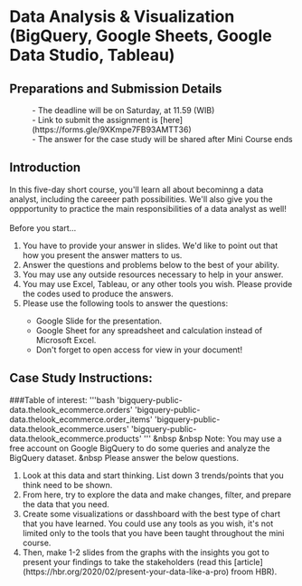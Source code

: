 # Data Analysis & Visualization (BigQuery, Google Sheets, Google Data Studio, Tableau)

## Preparations and Submission Details
<dl>
  <dd>- The deadline will be on Saturday, at 11.59 (WIB)</dd>
  <dd>- Link to submit the assignment is [here](https://forms.gle/9XKmpe7FB93AMTT36)</dd>
  <dd>- The answer for the case study will be shared after Mini Course ends</dd>
</dl>

## Introduction
In this five-day short course, you'll learn all about becominng a data analyst, including the careeer path possibilities. We'll also give you the oppportunity to practice the main responsibilities of a data analyst as well!
<br></br>
Before you start...
<ol>
  <li>You have to provide your answer in slides. We'd like to point out that how you present the answer matters to us.</li>
  <li>Answer the questions and problems below to the best of your ability.</li>
  <li>You may use any outside resources necessary to help in your answer.</li>
  <li>You may use Excel, Tableau, or any other tools you wish. Please provide the codes used to produce the answers.</li>
  <li>Please use the following tools to answer the questions:</li>
    <ul>
      <li>Google Slide for the presentation.</li>
      <li>Google Sheet for any spreadsheet and calculation instead of Microsoft Excel.</li>
      <li>Don't forget to open access for view in your document!</li>
    </ul>
</ol>

## Case Study Instructions:
###Table of interest:
'''bash
'bigquery-public-data.thelook_ecommerce.orders'
'bigquery-public-data.thelook_ecommerce.order_items'
'bigquery-public-data.thelook_ecommerce.users'
'bigquery-public-data.thelook_ecommerce.products'
'''
&nbsp
&nbsp
Note: You may use a free account on Google BigQuery to do some queries and analyze the BigQuery dataset.
&nbsp
Please answer the below questions.
<ol>
  <li>Look at this data and start thinking. List down 3 trends/points that you think need to be shown.</li>
  <li>From here, try to explore the data and make changes, filter, and prepare the data that you need.</li>
  <li>Create some visualizations or dasshboard with the best type of chart that you have learned. You could use any tools as you wish, it's not limited only to the tools that you have been taught throughout the mini course.</li>
  <li>Then, make 1-2 slides from the graphs with the insights you got to present your findings to take the stakeholders (read this [article](https://hbr.org/2020/02/present-your-data-like-a-pro) froom HBR).</li>
</ol>
